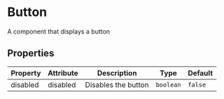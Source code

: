 # Button

A component that displays a button

## Properties

| Property | Attribute | Description | Type | Default |
| -------- | --------- | ----------- | ---- | ------- |
| disabled | disabled | Disables the button | `boolean` | `false` |





